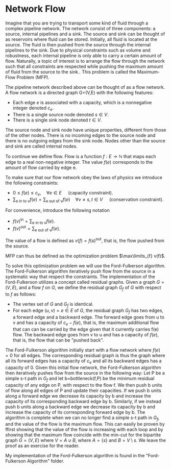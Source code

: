 # Network Flow

Imagine that you are trying to transport some kind of fluid through a complex pipeline network. The network consist of three components: a source, internal pipelines and a sink. The source and sink can be thought of as reservoirs where fluid can be stored. Initially, all fluid is located at the source. The fluid is then pushed from the source through the internal pipelines to the sink. Due to physical constraints such as volume and robustness, each internal pipeline is only able to carry a certain amount of flow. Naturally, a topic of interest is to arrange the flow through the network such that all constraints are respected while pushing the maximum amount of fluid from the source to the sink.. This problem is called the Maximum-Flow Problem (MFP).

The pipeline network described above can be thought of as a flow network. A flow network is a directed graph G=(V,E) with the following features:
* Each edge $e$ is associated with a capacity, which is a nonnegative integer denoted $c_{e}$.
* There is a single source node denoted $s\in V$.
* There is a single sink node denoted $t \in V$.

The source node and sink node have unique properties, different from those of the other nodes. There is no incoming edges to the source node and there is no outgoing edges from the sink node. Nodes other than the source and sink are called internal nodes.

To continue we define flow. Flow is a function $f : E \rightarrow \mathbb{N}$ that maps each edge to a real non-negative integer. The value $f(e)$ corresponds to the amount of flow carried by edge e.

To make sure that our flow network obey the laws of physics we introduce the following constraints:
* $0 \leq f(e) \leq c_{e}, \quad \forall e\in E \quad$ (capacity constraint).
* $\sum_{\text{e in to v}} f(e) = \sum_{\text{e out of v}} f(e) \quad \forall v \neq s,t \in V \quad$ (conservation constraint). 

For convenience, introduce the following notation
* $f(v)^{\text{in}} = \sum_{\text{e in to v}} f(e)$.
* $f(v)^{\text{out}} = \sum_{\text{e out of v}} f(e)$.

The value of a flow is defined as
$v(f) = f(s)^{\text{out}}$,
that is, the flow pushed from the source.

MFP can thus be defined as the optimization problem $\max\limits_{f} v(f)$.

To solve this optimization problem we will use the Ford-Fulkerson algorithm. The Ford-Fulkerson algorithm iteratively push flow from the source in a systematic way that respect the constraints. The implementation of the Ford-Fulkerson utilizes a concept called residual graphs. Given a graph $G=(V,E)$, and a flow $f$ on $G$, we define the residual graph $G_{f}$ of $G$ with respect to $f$ as follows:
* The vertex set of $G$ and $G_{f}$ is identical.
* For each edge $(u,v) = e\in E$ of $G$, the residual graph $G_{f}$ has two edges, a forward edge and a backward edge. The forward edge goes from u to v and has a capacity of $c_{e}-f(e)$, that is, the maximum additional flow that can can be carried by the edge given that it currently carries f(e) flow. The backward edge goes from v to u and has a capacity of $f(e)$, that is, the flow that can be "pushed back".

The Ford-Fulkerson algorithm initially start with a flow network where $f(e)=0$ for all edges. The corresponding residual graph is thus the graph where all its forward edges has a capacity of $c_{e}$ and all its backward edges has a capacity of 0. Given this initial flow network, the Ford-Fulkerson algorithm then iteratively pushes flow from the source in the following way: Let P be a simple s-t path in $G_{f}$ and let b=bottleneck(f,P) be the minimum residual capacity of any edge on P, with respect to the flow f. We then push b units of flow along all edges of P and update their capacities. If we push b units along a forward edge we decrease its capacity by b and increase the capacity of its corresponding backward edge by b. Similarly, if we instead push b units along a backward edge we decrease its capacity by b and increase the capacity of its corresponding forward edge by b. The algorithm is complete when we can no longer find a simple s-t path in $G_{f}$, and the value of the flow is the maximum flow. This can easily be proven by ffirst showing that the value of the flow is increasing with each loop and by showing that the maximum flow coincide with the min-cut for the bipartite graph $G = (V, E)$ where $V = A\cup B$, where $A=\{s\}$ and $B=V \setminus s$. We leave the proof as an exercise for the reader.

My implementation of the Ford-Fulkerson algorithm is found in the "Ford-Fulkerson Algorithm" folder.
